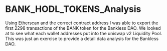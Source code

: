 # BANK_HODL_TOKENS_Analysis
Using Etherscan and the correct contract address I was able to export the first 2298 transactions of the BANK token for the Bankless DAO.
We looked at to see what each wallet addresses put into the uniswap v2 Liquidity Pool. This was just an exercise to provide a detail data analysis for the Bankless DAO.
